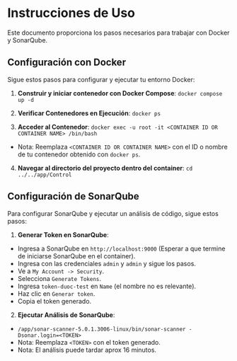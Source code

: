 # Instrucciones de Uso

Este documento proporciona los pasos necesarios para trabajar con Docker y SonarQube.

## Configuración con Docker

Sigue estos pasos para configurar y ejecutar tu entorno Docker:

1. **Construir y iniciar contenedor con Docker Compose**: `docker compose up -d`

2. **Verificar Contenedores en Ejecución**: `docker ps`

3. **Acceder al Contenedor**: `docker exec -u root -it <CONTAINER ID OR CONTAINER NAME> /bin/bash`
- Nota: Reemplaza `<CONTAINER ID OR CONTAINER NAME>` con el ID o nombre de tu contenedor obtenido con `docker ps`.

4. **Navegar al directorio del proyecto dentro del container**: `cd ../../app/Control`



## Configuración de SonarQube

Para configurar SonarQube y ejecutar un análisis de código, sigue estos pasos:

1. **Generar Token en SonarQube**:
- Ingresa a SonarQube en `http://localhost:9000` (Esperar a que termine de iniciarse SonarQube en el container).
- Ingresa con las credenciales `admin` y `admin` y sigue los pasos.
- Ve a `My Account -> Security`.
- Selecciona `Generate Tokens`.
- Ingresa `token-duoc-test` en `Name` (el nombre no es relevante).
- Haz clic en `Generar token`.
- Copia el token generado.

2. **Ejecutar Análisis de SonarQube**:
- `/app/sonar-scanner-5.0.1.3006-linux/bin/sonar-scanner -Dsonar.login=<TOKEN>`
- Nota: Reemplaza `<TOKEN>` con el token generado.
- Nota: El análisis puede tardar aprox 16 minutos.
